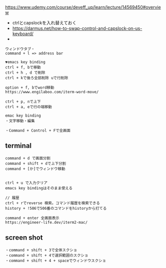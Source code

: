 https://www.udemy.com/course/deveff_up/learn/lecture/14569450#overview


- ctrlとcapslockを入れ替えておく
- https://darmus.net/how-to-swap-control-and-capslock-on-us-keyboard/
- 
```
ウィンドウタブ・
command + l => address bar

▼emacs key binding
ctrl + f, bで移動
ctrl + h , d で削除
ctrl + kで後ろ全部削除 uで行削除

option + f, bでword移動
https://www.engilaboo.com/iterm-word-move/

ctrl + p, nで上下
ctrl + a, eで行の端移動

emac key binding
・文字移動・編集

・Command + Control + Fで全画面
```

## terminal

```
command + d で画面分割
command + shift + dで上下分割
command + [か]でウィンドウ移動


ctrl + u で入力クリア
emacs key bindingはそのまま使える

// 履歴
ctrl + rでreverse 検索。コマンド履歴を検索できる
history + !506で506番のコマンドをhistoryから打てる

command + enter 全画面表示
https://engineer-life.dev/iterm2-mac/

```

## screen shot

```
・command + shift + 3で全体スクショ
・command + shift + 4で選択範囲のスクショ
・command + shift + 4 + spaceでウィンドウスクショ
```
